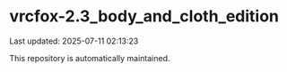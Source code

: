 # vrcfox-2.3_body_and_cloth_edition

Last updated: 2025-07-11 02:13:23

This repository is automatically maintained.
